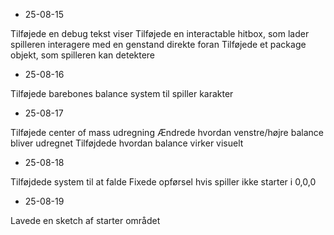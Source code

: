 - 25-08-15

Tilføjede en debug tekst viser
Tilføjede en interactable hitbox, som lader spilleren interagere med en genstand direkte foran
Tilføjede et package objekt, som spilleren kan detektere

- 25-08-16

Tilføjede barebones balance system til spiller karakter

- 25-08-17

Tilføjede center of mass udregning
Ændrede hvordan venstre/højre balance bliver udregnet
Tilføjdede hvordan balance virker visuelt

- 25-08-18

Tilføjdede system til at falde
Fixede opførsel hvis spiller ikke starter i 0,0,0

- 25-08-19

Lavede en sketch af starter området


